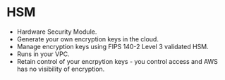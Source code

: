 # HSM

- Hardware Security Module.
- Generate your own encryption keys in the cloud.
- Manage encryption keys using FIPS 140-2 Level 3 validated HSM.
- Runs in your VPC.
- Retain control of your encrpytion keys - you control access and AWS has no visibility of encryption.